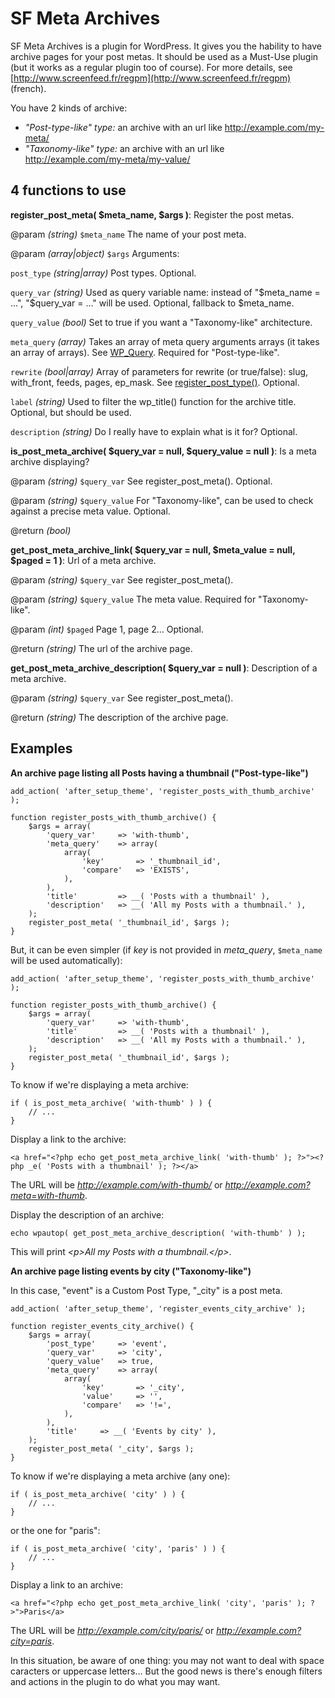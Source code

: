 SF Meta Archives
===========

SF Meta Archives is a plugin for WordPress. It gives you the hability to have archive pages for your post metas. It should be used as a Must-Use plugin (but it works as a regular plugin too of course). For more details, see [http://www.screenfeed.fr/regpm](http://www.screenfeed.fr/regpm) (french).

You have 2 kinds of archive:

* *"Post-type-like" type:* an archive with an url like http://example.com/my-meta/
* *"Taxonomy-like" type:* an archive with an url like http://example.com/my-meta/my-value/

4 functions to use
---

**register_post_meta( $meta_name, $args )**: Register the post metas.

@param *(string)* `$meta_name` The name of your post meta.

@param *(array|object)* `$args` Arguments:

`post_type` *(string|array)* Post types. Optional.

`query_var` *(string)* Used as query variable name: instead of "$meta_name = ...", "$query_var = ..." will be used. Optional, fallback to $meta_name.

`query_value` *(bool)* Set to true if you want a "Taxonomy-like" architecture.

`meta_query` *(array)* Takes an array of meta query arguments arrays (it takes an array of arrays). See [WP_Query](http://codex.wordpress.org/Class_Reference/WP_Query#Custom_Field_Parameters). Required for "Post-type-like".

`rewrite` *(bool|array)* Array of parameters for rewrite (or true/false): slug, with_front, feeds, pages, ep_mask. See [register_post_type()](http://codex.wordpress.org/Function_Reference/register_post_type#Arguments). Optional.

`label` *(string)* Used to filter the wp_title() function for the archive title. Optional, but should be used.

`description` *(string)* Do I really have to explain what is it for? Optional.


**is_post_meta_archive( $query_var = null, $query_value = null )**: Is a meta archive displaying?

@param *(string)* `$query_var` See register_post_meta(). Optional.

@param *(string)* `$query_value` For "Taxonomy-like", can be used to check against a precise meta value. Optional.

@return *(bool)*


**get_post_meta_archive_link( $query_var = null, $meta_value = null, $paged = 1 )**: Url of a meta archive.

@param *(string)* `$query_var` See register_post_meta().

@param *(string)* `$query_value` The meta value. Required for "Taxonomy-like".

@param *(int)* `$paged` Page 1, page 2... Optional.

@return *(string)* The url of the archive page.


**get_post_meta_archive_description( $query_var = null )**: Description of a meta archive.

@param *(string)* `$query_var` See register_post_meta().

@return *(string)* The description of the archive page.

Examples
---
**An archive page listing all Posts having a thumbnail ("Post-type-like")**

	add_action( 'after_setup_theme', 'register_posts_with_thumb_archive' );
	 
	function register_posts_with_thumb_archive() {
		$args = array(
			'query_var'		=> 'with-thumb',
			'meta_query'	=> array(
				array(
					'key'		=> '_thumbnail_id',
					'compare'	=> 'EXISTS',
				),
			),
			'title'	 		=> __( 'Posts with a thumbnail' ),
			'description'	=> __( 'All my Posts with a thumbnail.' ),
		);
		register_post_meta( '_thumbnail_id', $args );
	}

But, it can be even simpler (if *key* is not provided in *meta_query*, `$meta_name` will be used automatically):

	add_action( 'after_setup_theme', 'register_posts_with_thumb_archive' );
	 
	function register_posts_with_thumb_archive() {
		$args = array(
			'query_var'		=> 'with-thumb',
			'title'	 		=> __( 'Posts with a thumbnail' ),
			'description'	=> __( 'All my Posts with a thumbnail.' ),
		);
		register_post_meta( '_thumbnail_id', $args );
	}

To know if we're displaying a meta archive:

	if ( is_post_meta_archive( 'with-thumb' ) ) {
		// ...
	}

Display a link to the archive:

	<a href="<?php echo get_post_meta_archive_link( 'with-thumb' ); ?>"><?php _e( 'Posts with a thumbnail' ); ?></a>

The URL will be *http://example.com/with-thumb/* or *http://example.com?meta=with-thumb*.

Display the description of an archive:

	echo wpautop( get_post_meta_archive_description( 'with-thumb' ) );

This will print *&lt;p>All my Posts with a thumbnail.&lt;/p>*.

**An archive page listing events by city ("Taxonomy-like")**

In this case, "event" is a Custom Post Type, "_city" is a post meta.

	add_action( 'after_setup_theme', 'register_events_city_archive' );
	 
	function register_events_city_archive() {
		$args = array(
			'post_type' 	=> 'event',
			'query_var' 	=> 'city',
			'query_value'	=> true,
			'meta_query'	=> array(
				array(
					'key'		=> '_city',
					'value'		=> '',
					'compare'	=> '!=',
				),
			),
			'title' 	=> __( 'Events by city' ),
		);
		register_post_meta( '_city', $args );
	}

To know if we're displaying a meta archive (any one):

	if ( is_post_meta_archive( 'city' ) ) {
		// ...
	}

or the one for "paris":

	if ( is_post_meta_archive( 'city', 'paris' ) ) {
		// ...
	}


Display a link to an archive:

	<a href="<?php echo get_post_meta_archive_link( 'city', 'paris' ); ?>">Paris</a>

The URL will be *http://example.com/city/paris/* or *http://example.com?city=paris*.

In this situation, be aware of one thing: you may not want to deal with space caracters or uppercase letters…
But the good news is there's enough filters and actions in the plugin to do what you may want.